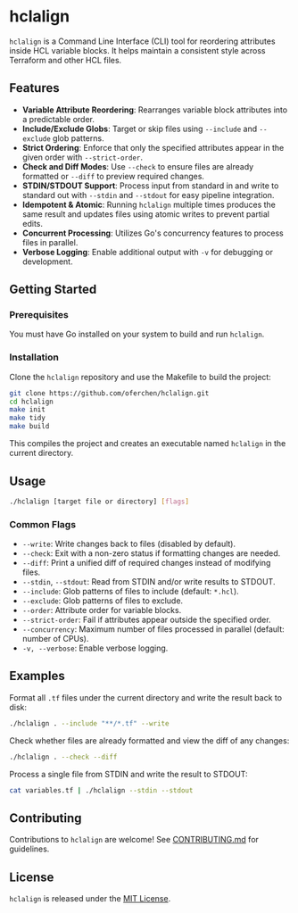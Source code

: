 # hclalign

`hclalign` is a Command Line Interface (CLI) tool for reordering attributes inside HCL variable blocks. It helps maintain a consistent style across Terraform and other HCL files.

## Features

- **Variable Attribute Reordering**: Rearranges variable block attributes into a predictable order.
- **Include/Exclude Globs**: Target or skip files using `--include` and `--exclude` glob patterns.
- **Strict Ordering**: Enforce that only the specified attributes appear in the given order with `--strict-order`.
- **Check and Diff Modes**: Use `--check` to ensure files are already formatted or `--diff` to preview required changes.
- **STDIN/STDOUT Support**: Process input from standard in and write to standard out with `--stdin` and `--stdout` for easy pipeline integration.
- **Idempotent & Atomic**: Running `hclalign` multiple times produces the same result and updates files using atomic writes to prevent partial edits.
- **Concurrent Processing**: Utilizes Go's concurrency features to process files in parallel.
- **Verbose Logging**: Enable additional output with `-v` for debugging or development.

## Getting Started

### Prerequisites

You must have Go installed on your system to build and run `hclalign`.

### Installation

Clone the `hclalign` repository and use the Makefile to build the project:

```sh
git clone https://github.com/oferchen/hclalign.git
cd hclalign
make init
make tidy
make build
```

This compiles the project and creates an executable named `hclalign` in the current directory.

## Usage

```sh
./hclalign [target file or directory] [flags]
```

### Common Flags

- `--write`: Write changes back to files (disabled by default).
- `--check`: Exit with a non-zero status if formatting changes are needed.
- `--diff`: Print a unified diff of required changes instead of modifying files.
- `--stdin`, `--stdout`: Read from STDIN and/or write results to STDOUT.
- `--include`: Glob patterns of files to include (default: `*.hcl`).
- `--exclude`: Glob patterns of files to exclude.
- `--order`: Attribute order for variable blocks.
- `--strict-order`: Fail if attributes appear outside the specified order.
- `--concurrency`: Maximum number of files processed in parallel (default: number of CPUs).
- `-v, --verbose`: Enable verbose logging.

## Examples

Format all `.tf` files under the current directory and write the result back to disk:

```sh
./hclalign . --include "**/*.tf" --write
```

Check whether files are already formatted and view the diff of any changes:

```sh
./hclalign . --check --diff
```

Process a single file from STDIN and write the result to STDOUT:

```sh
cat variables.tf | ./hclalign --stdin --stdout
```

## Contributing

Contributions to `hclalign` are welcome! See [CONTRIBUTING.md](CONTRIBUTING.md) for guidelines.

## License

`hclalign` is released under the [MIT License](LICENSE).
